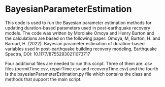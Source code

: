 # BayesianParameterEstimation
This code is used to run the Bayesian parameter estimation methods for updating duration-based parameters used in post-earthquake recovery models. The code was written by Morolake Omoya and Henry Burton and the calculations are based on the following paper: Omoya, M, Burton, H. and Baroud, H. (2022). Bayesian parameter estimation of duration-based variables used in post-earthquake building recovery modeling, Earthquake Spectra, DOI: 10.1177/87552930211073717

Four additional files are needed to run this script. Three of them are .csv files (permitTime.csv, repairTime.csv and recoveryTime.csv) and the fourth is the bayesianParameterEstimation.py file which contains the class and methods that support the main script.
